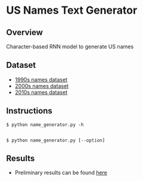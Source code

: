 # US Names Text Generator

## Overview
Character-based RNN model to generate US names

## Dataset
* [1990s names dataset](https://github.com/mikepatel/PSC/blob/master/Text%20Generation/US%20Names/data/1990s.csv)
* [2000s names dataset](https://github.com/mikepatel/PSC/blob/master/Text%20Generation/US%20Names/data/2000s.csv)
* [2010s names dataset](https://github.com/mikepatel/PSC/blob/master/Text%20Generation/US%20Names/data/2010s.csv)

## Instructions
```
$ python name_generator.py -h


$ python name_generator.py [--option]
```

## Results
* Preliminary results can be found [here](https://github.com/mikepatel/PSC/tree/master/Text%20Generation/US%20Names/Results)
